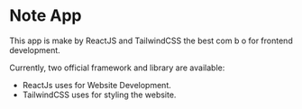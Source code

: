 # Note App

This app is make by ReactJS and TailwindCSS the best com b o for frontend development.

Currently, two official framework and library are available:

- ReactJs uses for Website Development.
- TailwindCSS uses for styling the website.
